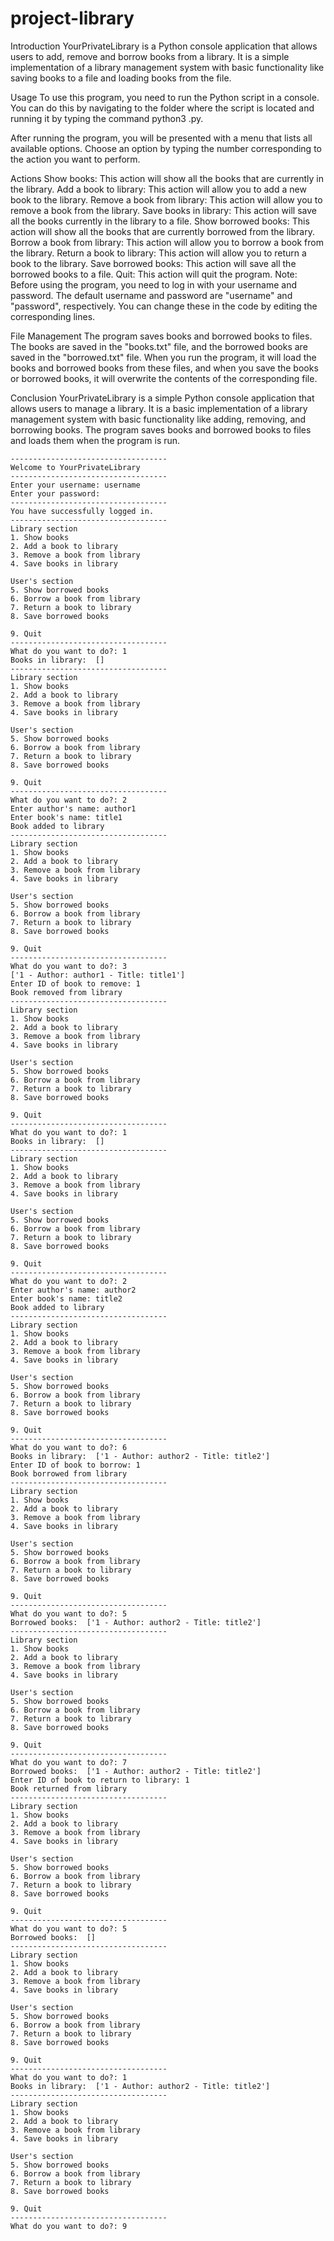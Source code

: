 # project-library

Introduction
YourPrivateLibrary is a Python console application that allows users to add, remove and borrow books from a library. It is a simple implementation of a library management system with basic functionality like saving books to a file and loading books from the file.

Usage
To use this program, you need to run the Python script in a console. You can do this by navigating to the folder where the script is located and running it by typing the command python3 <filename>.py.

After running the program, you will be presented with a menu that lists all available options. Choose an option by typing the number corresponding to the action you want to perform.

Actions
Show books: This action will show all the books that are currently in the library.
Add a book to library: This action will allow you to add a new book to the library.
Remove a book from library: This action will allow you to remove a book from the library.
Save books in library: This action will save all the books currently in the library to a file.
Show borrowed books: This action will show all the books that are currently borrowed from the library.
Borrow a book from library: This action will allow you to borrow a book from the library.
Return a book to library: This action will allow you to return a book to the library.
Save borrowed books: This action will save all the borrowed books to a file.
Quit: This action will quit the program.
Note: Before using the program, you need to log in with your username and password. The default username and password are "username" and "password", respectively. You can change these in the code by editing the corresponding lines.

File Management
The program saves books and borrowed books to files. The books are saved in the "books.txt" file, and the borrowed books are saved in the "borrowed.txt" file. When you run the program, it will load the books and borrowed books from these files, and when you save the books or borrowed books, it will overwrite the contents of the corresponding file.

Conclusion
YourPrivateLibrary is a simple Python console application that allows users to manage a library. It is a basic implementation of a library management system with basic functionality like adding, removing, and borrowing books. The program saves books and borrowed books to files and loads them when the program is run.

```
-----------------------------------
Welcome to YourPrivateLibrary      
-----------------------------------
Enter your username: username
Enter your password: 
-----------------------------------
You have successfully logged in.   
-----------------------------------
Library section
1. Show books
2. Add a book to library
3. Remove a book from library      
4. Save books in library

User's section
5. Show borrowed books
6. Borrow a book from library
7. Return a book to library
8. Save borrowed books

9. Quit
-----------------------------------
What do you want to do?: 1
Books in library:  []
-----------------------------------
Library section
1. Show books
2. Add a book to library
3. Remove a book from library
4. Save books in library

User's section
5. Show borrowed books
6. Borrow a book from library
7. Return a book to library
8. Save borrowed books

9. Quit
-----------------------------------
What do you want to do?: 2
Enter author's name: author1
Enter book's name: title1
Book added to library
-----------------------------------
Library section
1. Show books
2. Add a book to library
3. Remove a book from library
4. Save books in library

User's section
5. Show borrowed books
6. Borrow a book from library
7. Return a book to library
8. Save borrowed books

9. Quit
-----------------------------------
What do you want to do?: 3
['1 - Author: author1 - Title: title1']
Enter ID of book to remove: 1
Book removed from library
-----------------------------------
Library section
1. Show books
2. Add a book to library
3. Remove a book from library
4. Save books in library

User's section
5. Show borrowed books
6. Borrow a book from library
7. Return a book to library
8. Save borrowed books

9. Quit
-----------------------------------
What do you want to do?: 1
Books in library:  []
-----------------------------------
Library section
1. Show books
2. Add a book to library
3. Remove a book from library
4. Save books in library

User's section
5. Show borrowed books
6. Borrow a book from library
7. Return a book to library
8. Save borrowed books

9. Quit
-----------------------------------
What do you want to do?: 2
Enter author's name: author2
Enter book's name: title2
Book added to library
-----------------------------------
Library section
1. Show books
2. Add a book to library
3. Remove a book from library
4. Save books in library

User's section
5. Show borrowed books
6. Borrow a book from library
7. Return a book to library
8. Save borrowed books

9. Quit
-----------------------------------
What do you want to do?: 6
Books in library:  ['1 - Author: author2 - Title: title2']
Enter ID of book to borrow: 1
Book borrowed from library
-----------------------------------
Library section
1. Show books
2. Add a book to library
3. Remove a book from library
4. Save books in library

User's section
5. Show borrowed books
6. Borrow a book from library
7. Return a book to library
8. Save borrowed books

9. Quit
-----------------------------------
What do you want to do?: 5
Borrowed books:  ['1 - Author: author2 - Title: title2']
-----------------------------------
Library section
1. Show books
2. Add a book to library
3. Remove a book from library
4. Save books in library

User's section
5. Show borrowed books
6. Borrow a book from library
7. Return a book to library
8. Save borrowed books

9. Quit
-----------------------------------
What do you want to do?: 7
Borrowed books:  ['1 - Author: author2 - Title: title2']
Enter ID of book to return to library: 1
Book returned from library
-----------------------------------
Library section
1. Show books
2. Add a book to library
3. Remove a book from library
4. Save books in library

User's section
5. Show borrowed books
6. Borrow a book from library
7. Return a book to library
8. Save borrowed books

9. Quit
-----------------------------------
What do you want to do?: 5
Borrowed books:  []
-----------------------------------
Library section
1. Show books
2. Add a book to library
3. Remove a book from library
4. Save books in library

User's section
5. Show borrowed books
6. Borrow a book from library
7. Return a book to library
8. Save borrowed books

9. Quit
-----------------------------------
What do you want to do?: 1
Books in library:  ['1 - Author: author2 - Title: title2']
-----------------------------------
Library section
1. Show books
2. Add a book to library
3. Remove a book from library
4. Save books in library

User's section
5. Show borrowed books
6. Borrow a book from library
7. Return a book to library
8. Save borrowed books

9. Quit
-----------------------------------
What do you want to do?: 9
```

